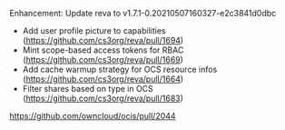Enhancement: Update reva to v1.7.1-0.20210507160327-e2c3841d0dbc

* Add user profile picture to capabilities (https://github.com/cs3org/reva/pull/1694)
* Mint scope-based access tokens for RBAC (https://github.com/cs3org/reva/pull/1669)
* Add cache warmup strategy for OCS resource infos (https://github.com/cs3org/reva/pull/1664)
* Filter shares based on type in OCS (https://github.com/cs3org/reva/pull/1683)


https://github.com/owncloud/ocis/pull/2044

